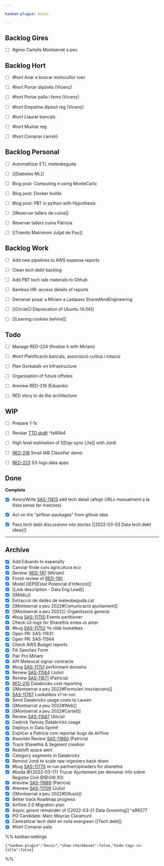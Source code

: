 ```yaml
---

kanban-plugin: basic

---
```


## Backlog Gires

- [ ] #gires Cartells Montserrat a peu


## Backlog Hort

- [ ] #hort Anar a buscar motocultor ivan
- [ ] #hort Portar dipòsits (Vicenç)
- [ ] #hort Portar palla i fems (Vicenç)
- [ ] #hort Empalme dipòsit reg (Vicenç)
- [ ] #hort Llaurar bancals
- [ ] #hort Muntar reg
- [ ] #hort Comprar carretó


## Backlog Personal

- [ ] Automatitzar ETL meteobeguda
- [ ] [[Diabetes ML]]
- [ ] Blog post: Computing $\pi$ using MonteCarlo
- [ ] Blog post: Docker builds
- [ ] Blog post: PBT in python with Hypothesis
- [ ] [[Reservar tallers de cuina]]
- [ ] Reservar tallers cuina Patricia
- [ ] [[Tràmits Matrimoni Jutjat de Pau]]


## Backlog Work

- [ ] Add new pipelines to AWS expense reports
- [ ] Clean tech debt backlog
- [ ] Add PBT tech tale materials to Github
- [ ] Bamboo HR: access details of reports
- [ ] Demanar posar a Miriam a Lastpass SharedAndEngineering
- [ ] [[CircleCI  Deprecation of Ubuntu 14.04]]
- [ ] [[Leaving cookies behind]]


## Todo

- [ ] Manage RED-224 (finalize it with Miriam)
- [ ] #hort Planificació bancals, associació cultius i rotació
- [ ] Plan Gorkatalk on Infrastructure
- [ ] Organisation of future offsites
- [ ] #review RED-216 (Eduardo)
- [ ] RED story to do the architecture


## WIP

- [ ] Prepare 1-1s
- [ ] Revisar [TTD draft](https://hybridtheory.atlassian.net/wiki/spaces/EN/pages/3347054599/2022-03+The+Trade+Desk+Integration+Analysis) ^fa90b4
- [ ] High level estimation of  [[Dsp-sync Lite]] with Jordi
- [ ] [RED-218](https://hybridtheory.atlassian.net/browse/RED-218) Small IAB Classifier demo
- [ ] [RED-223](https://hybridtheory.atlassian.net/browse/RED-223) S3-logs data apps


## Done

**Complete**
- [x] #storyWrite [SAS-11813](https://hybridtheory.atlassian.net/browse/SAS-11813) add tech detail (afegir URLs manualment a la llista sense fer matches)
- [x] Act on the "airflow-packages" from github idea
- [x] Pass tech debt discussions into stories [[2022-03-03 Data tech debt ideas]]


***

## Archive

- [x] Add Eduardo to expensify
- [x] Canviar finde curs agricultura eco
- [x] Review: [RED-197](https://hybridtheory.atlassian.net/browse/RED-197) (Miriam)
- [x] Finish review of [RED-190](https://hybridtheory.atlassian.net/browse/RED-190)
- [x] Model [[EPI|Estat Potencial d'Infecció]]
- [x] [[Job description - Data Eng Lead]]
- [x] [[Mildiu]]
- [x] Extracció de dades de meteobeguda.cat
- [x] [[Montserrat a peu 2022#Comunicació ajuntament]]
- [x] [[Montserrat a peu 2022]]: Organització general
- [x] #bug [SAS-11750](https://hybridtheory.atlassian.net/browse/SAS-11750) Events partitioner
- [x] Check s3-logs for Sharethis emea vs amer
- [x] #bug [SAS-11752](https://hybridtheory.atlassian.net/browse/SAS-11752) Ye olde lookalikes
- [x] Open PR: SAS-11631
- [x] Open PR: SAS-11564
- [x] Check AWS Budget reports
- [x] Fill Sanchez Form
- [x] Pair Pro Míriam
- [x] API Meteocat signar contracte
- [x] #bug [SAS-11751](https://hybridtheory.atlassian.net/browse/SAS-11751) performant domains
- [x] Review [SAS-11564](https://hybridtheory.atlassian.net/browse/SAS-11564) (Julio)
- [x] Review [SAS-11671](https://hybridtheory.atlassian.net/browse/SAS-11671) (Patricia)
- [x] [RED-210](https://hybridtheory.atlassian.net/browse/RED-210) Databricks cost reporting
- [x] [[Montserrat a peu 2022#Formulari inscripcions]]
- [x] [SAS-11767](https://hybridtheory.atlassian.net/browse/SAS-11767) Lookalikes v1 re-run
- [x] Send Databricks usage costs to Lauren
- [x] [[Montserrat a peu 2022#Web]]
- [x] [[Montserrat a peu 2022#Cartell]]
- [x] Review [SAS-11687](https://hybridtheory.atlassian.net/browse/SAS-11687) (Alicia)
- [x] Cedrick Yancey Databricks usage
- [x] Deploys in Data Sprint!
- [x] Explicar a Patricia com reportar bugs de Airflow
- [x] #wontdo Review [SAS-11660](https://hybridtheory.atlassian.net/browse/SAS-11660) (Patricia)
- [x] Track Sharethis & Segment creation
- [x] Redshift space alert
- [x] Category segments in Databricks
- [x] Remind Jordi to scale raw-ingesters back down
- [x] #bug [SAS-11770](https://hybridtheory.atlassian.net/browse/SAS-11770) re-run partnerUploaders for sharethis
- [x] #boda @{2022-03-17} Trucar Ajuntament per demanar info sobre Registre Civil @@{09:30}
- [x] #review [SAS-11689](https://hybridtheory.atlassian.net/browse/SAS-11689) (Patricia)
- [x] #review [SAS-11709](https://hybridtheory.atlassian.net/browse/SAS-11709) (Julio)
- [x] [[Montserrat a peu 2022#Difusió]]
- [x] Better track Roadmap progress
- [x] Airflow 2.0 Migration plan
- [x] Async groom remainder of [[2022-03-21 Data Grooming]] ^a99277
- [x] PO Candidate: Marc Maycas Claramunt
- [x] Centralitzar tech debt en nota evergreen [[Tech debt]]
- [x] #hort Comprar pala

%% kanban:settings
```
{"kanban-plugin":"basic","show-checkboxes":false,"hide-tags-in-title":false}
```
%%